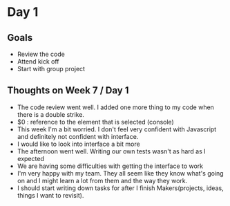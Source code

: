 # Day 1

## Goals
* Review the code
* Attend kick off
* Start with group project

## Thoughts on Week 7 / Day 1
* The code review went well. I added one more thing to my code when there is a double strike.
* $0 : reference to the element that is selected (console)
* This week I'm a bit worried. I don't feel very confident with Javascript and definitely not confident with interface.
* I would like to look into interface a bit more
* The afternoon went well. Writing our own tests wasn't as hard as I expected
* We are having some difficulties with getting the interface to work
* I'm very happy with my team. They all seem like they know what's going on and I might learn a lot from them and the way they work.
* I should start writing down tasks for after I finish Makers(projects, ideas, things I want to revisit).
